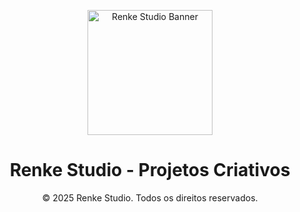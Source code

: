 <p align="center">
  <img src="https://media.licdn.com/dms/image/v2/C4D1BAQEcyHdCMbPZFA/company-background_10000/company-background_10000/0/1618320361702/renke_criative_studio_cover?e=1749520800&v=beta&t=4Rslqf4LdfVIrZ79EwRYDl8JnmrP30sg6QGPcerTT60" alt="Renke Studio Banner" height="200px">
</p>
<h1 align="center">Renke Studio - Projetos Criativos</h1>

<p align="center">
  © 2025 Renke Studio. Todos os direitos reservados.
</p>
